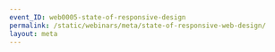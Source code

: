 ```yaml
---
event_ID: web0005-state-of-responsive-design
permalink: /static/webinars/meta/state-of-responsive-web-design/
layout: meta
---
```

